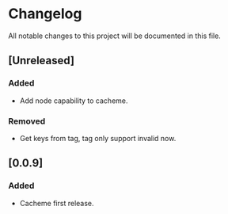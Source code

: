# Changelog
All notable changes to this project will be documented in this file.

## [Unreleased]
### Added
- Add node capability to cacheme.

### Removed
- Get keys from tag, tag only support invalid now.

## [0.0.9]
### Added
- Cacheme first release.
